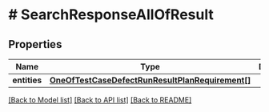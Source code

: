 # # SearchResponseAllOfResult

## Properties

Name | Type | Description | Notes
------------ | ------------- | ------------- | -------------
**entities** | [**OneOfTestCaseDefectRunResultPlanRequirement[]**](OneOfTestCaseDefectRunResultPlanRequirement.md) |  | [optional]

[[Back to Model list]](../../README.md#models) [[Back to API list]](../../README.md#endpoints) [[Back to README]](../../README.md)

